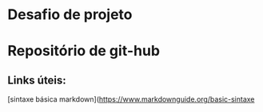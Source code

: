 # Desafio de projeto
# Repositório de git-hub
## Links úteis:
[sintaxe básica markdown](https://www.markdownguide.org/basic-sintaxe
